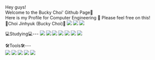 Hey guys!  
Welcome to the Bucky Choi' Github Page🐣  
Here is my Profile for Computer Engineering 🤗 Please feel free on this!  
🏈Choi Jinhyuk (Bucky Choi)🏈
<img src="https://img.shields.io/badge/Instagram-E4405F?style=for-the-badge&logo=Instagram&logoColor=white">
<img src="https://img.shields.io/badge/Meta-0467DF?style=for-the-badge&logo=Meta&logoColor=white">
<img src="https://img.shields.io/badge/Gmail-EA4335?style=for-the-badge&logo=Gmail&logoColor=white">
    
💻Studying💻---
<img src="https://img.shields.io/badge/HTML5-E34F26?style=for-the-badge&logo=HTML5&logoColor=white">
<img src="https://img.shields.io/badge/CSS3-1572B6?style=for-the-badge&logo=CSS3&logoColor=white">
<img src="https://img.shields.io/badge/JavaScript-F7DF1E?style=for-the-badge&logo=JavaScript&logoColor=white">
<img src="https://img.shields.io/badge/JAVA-007396?style=for-the-badge&logo=JAVA&logoColor=white">
<img src="https://img.shields.io/badge/Spring-6DB33F?style=for-the-badge&logo=Spring&logoColor=white">
<img src="https://img.shields.io/badge/Spring Boot-6DB33F?style=for-the-badge&logo=Spring Boot&logoColor=white">
<img src="https://img.shields.io/badge/Python-3776AB?style=for-the-badge&logo=Python&logoColor=white">
    
🛠Tools🛠---  
<img src="https://img.shields.io/badge/EclipseIDE-2C2255?style=for-the-badge&logo=EclipseIDE&logoColor=white">
<img src="https://img.shields.io/badge/VisualStudioCode-007ACC?style=for-the-badge&logo=VisualStudioCode&logoColor=white">
<img src="https://img.shields.io/badge/Atom-66595C?style=for-the-badge&logo=Atom&logoColor=white">
<img src="https://img.shields.io/badge/GitHub-181717?style=for-the-badge&logo=GitHub&logoColor=white">
<img src="https://img.shields.io/badge/Linux-FCC624?style=for-the-badge&logo=Linux&logoColor=white">  




<!--
**LockingBucky/LockingBucky** is a ✨ _special_ ✨ repository because its `README.md` (this file) appears on your GitHub profile.

Here are some ideas to get you started:

- 🔭 I’m currently working on ...
- 🌱 I’m currently learning ...
- 👯 I’m looking to collaborate on ...
- 🤔 I’m looking for help with ...
- 💬 Ask me about ...
- 📫 How to reach me: ...
- 😄 Pronouns: ...
- ⚡ Fun fact: ...
-->
